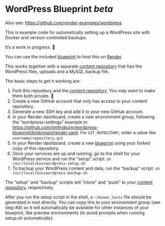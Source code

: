 # WordPress Blueprint _beta_

Also see: https://github.com/render-examples/wordpress

This is example code for automatically setting up a WordPress site with Docker and version-controlled backups.

It’s a work in progress. 🚧

You can use the included [blueprint](https://render.com/docs/infrastructure-as-code) to host this on [Render](https://render.com/).

This works together with a separate [content repository](https://github.com/jimthoburn/wordpress-content-example) that has the WordPress files, uploads and a MySQL backup file.

The basic steps to get it working are:

1. Fork this repository and the [content repository](https://github.com/jimthoburn/wordpress-content-example). You may want to make them both private. 🔐
2. Create a new GitHub account that only has access to your content repository.
3. Generate a new SSH key and add it to your new GitHub account.
4. In your Render dashboard, create a new environment group, following the “wordpress-settings” example in: https://github.com/jimthoburn/wordpress-blueprint/blob/main/render.yaml. For `GIT_REPOSITORY`, enter a value like `username/repository.git`
5. In your Render dashboard, create a new [blueprint](https://render.com/docs/infrastructure-as-code) using your forked copy of this repository.
6. Once your services are up and running, go to the shell for your WordPress service and run the “setup” script: `sh /usr/local/bin/wordpress-setup.sh`
7. To backup your WordPress content and data, run the “backup” script: `sh /usr/local/bin/wordpress-backup.sh`

The “setup” and “backup” scripts will “clone” and “push” to your [content repository](https://github.com/jimthoburn/wordpress-content-example), respectively.

After you run the setup script in the shell, a `~/known_hosts` file should be generated in root directly. You can copy this to your environment group (see step #4) so it will automatically be available for other instances of your blueprint, like preview environments (to avoid prompts when running setup.sh automatically).
